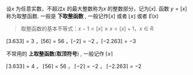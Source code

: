 

设$x$ 为任意实数，不超过$x$ 的最大整数称为$x$ 的整数部分，记为$[x]$. 函数 $y=[x]$ 称为取整函数.
一般是 **下取整函数**  , 一般记作${\displaystyle [x]}$ 或者 $\lfloor x \rfloor$ 或者 $E(x)$

> 取整函数的基本不等式：$x-1<[x]\leq x<[x]+1，x \in R$

 ${\displaystyle [3.633]=3}$ ，${\displaystyle [56]=56}$ ，${\displaystyle [-2]=-2}$ ，${\displaystyle [-2.263]=-3}$


不常用的 **上取整函数**(**取顶符号**) , 一般记作 $\lceil x \rceil$

 $\lceil 3.633 \rceil = 4$ ， $\lceil 56 \rceil = 56$ ， $\lceil -2 \rceil = -2$ ，  $\lceil -2.263 \rceil = -2$
 